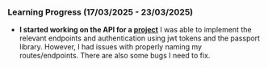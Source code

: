 ### Learning Progress (17/03/2025 - 23/03/2025)

- **I started working on the API for a [project](https://github.com/perez-21/code-crew/tree/main/backend/code-crew-api)** I was able to implement the relevant endpoints and authentication using jwt tokens and the passport library. However, I had issues with properly naming my routes/endpoints. There are also some bugs I need to fix.



